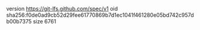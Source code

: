version https://git-lfs.github.com/spec/v1
oid sha256:f0de0ad9cb52d29fee61770869b7d1ec1041f461280e05bd742c957db00b7375
size 6761
